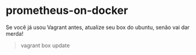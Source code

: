 # prometheus-on-docker

Se você já usou Vagrant antes, atualize seu box do ubuntu, senão vai dar merda!

>vagrant box update
